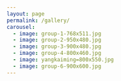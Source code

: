 ```yaml
---
layout: page
permalink: /gallery/
carousel: 
  - image: group-1-768x511.jpg
  - image: group-2-950x480.jpg
  - image: group-3-900x480.jpg
  - image: group-4-800x460.jpg
  - image: yangkaiming=800x550.jpg
  - image: group-6-900x600.jpg
---
```



